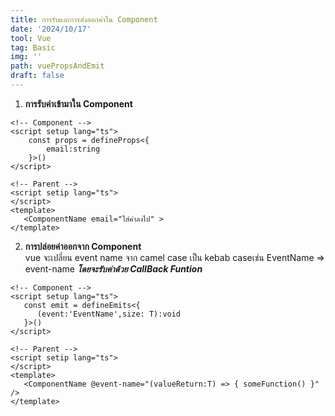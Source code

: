 ```yaml
---
title: การรับและการส่งออกค่าใน Component
date: '2024/10/17'
tool: Vue
tag: Basic
img: ''
path: vuePropsAndEmit
draft: false
---
```


1. **การรับค่าเข้ามาใน Component** <br>

```vue
<!-- Component -->
<script setup lang="ts">
    const props = defineProps<{
        email:string
    }>()
</script>

<!-- Parent -->
<script setip lang="ts">
</script>
<template>
   <ComponentName email="ใส่ค่าลงไป" >
</template>
```

2. **การปล่อยค่าออกจาก Component** <br>
vue จะเปลี่ยน event name จาก camel case  เป็น kebab caseเช่น EventName => event-name
***โดยจะรับค่าด้วย CallBack Funtion***
```vue
<!-- Component -->
<script setup lang="ts">
   const emit = defineEmits<{
      (event:'EventName',size: T):void
   }>()
</script>

<!-- Parent -->
<script setip lang="ts">
</script>
<template>
   <ComponentName @event-name="(valueReturn:T) => { someFunction() }" />
</template>
```

